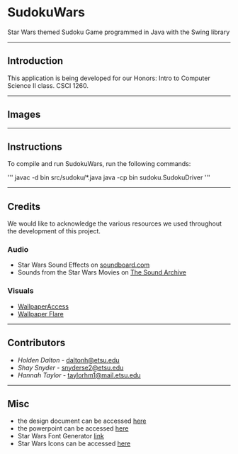 # SudokuWars

Star Wars themed Sudoku Game programmed in Java with the Swing library

---

## Introduction

This application is being developed for our Honors: Intro to Computer Science II
class. CSCI 1260.

---

## Images

[//]: <> (Add images once completed)
[//]: <> (Include images of UML and program running)

---

## Instructions

To compile and run SudokuWars, run the following commands:

'''
javac -d bin src/sudoku/*.java
java -cp bin sudoku.SudokuDriver
'''

---

## Credits

We would like to acknowledge the various resources we used throughout the
development of this project.

### Audio

- Star Wars Sound Effects on [soundboard.com](https://www.soundboard.com/sb/starwarsfx)
- Sounds from the Star Wars Movies on [The Sound Archive](https://www.thesoundarchive.com/star-wars.asp)

### Visuals

- [WallpaperAccess](https://wallpaperaccess.com/star-wars)
- [Wallpaper Flare](https://www.wallpaperflare.com/search?wallpaper=star+wars)

---

## Contributors

- *Holden Dalton* - daltonh@etsu.edu
- *Shay Snyder* - snyderse2@etsu.edu
- *Hannah Taylor* - taylorhm1@mail.etsu.edu

---

## Misc

- the design document can be accessed [here](https://etsu365-my.sharepoint.com/:w:/g/personal/snyderse2_etsu_edu/Edj9tO5yJx9IjJqxE3u1ux0BfrArykc4PO5uTZMFryiEbA?e=5Teonb)
- the powerpoint can be accessed [here](https://etsu365-my.sharepoint.com/:p:/g/personal/snyderse2_etsu_edu/EY_pIK3EcA9It5g8qNIrj2QB4PYpDzgOitWbk0zjkW3v6w?e=ZDB6tm)
- Star Wars Font Generator [link](https://www.dafont.com/star-jedi.font)
- Star Wars Icons can be accessed [here](https://icons8.com/icons/set/star-wars)
